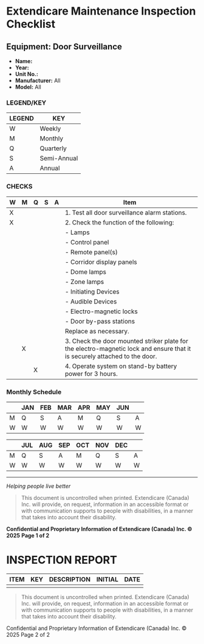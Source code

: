# Extendicare Maintenance Inspection Checklist

## Equipment: Door Surveillance

- **Name:**
- **Year:**
- **Unit No.:**
- **Manufacturer:** All
- **Model:** All

### LEGEND/KEY

| LEGEND | KEY       |
|--------|-----------|
| W      | Weekly    |
| M      | Monthly   |
| Q      | Quarterly |
| S      | Semi-Annual |
| A      | Annual    |

### CHECKS

| W | M | Q | S | A | Item                                                                 |
|---|---|---|---|---|----------------------------------------------------------------------|
| X |   |   |   |   | 1. Test all door surveillance alarm stations.                       |
| X |   |   |   |   | 2. Check the function of the following:                             |
|   |   |   |   |   |    - Lamps                                                          |
|   |   |   |   |   |    - Control panel                                                  |
|   |   |   |   |   |    - Remote panel(s)                                               |
|   |   |   |   |   |    - Corridor display panels                                        |
|   |   |   |   |   |    - Dome lamps                                                    |
|   |   |   |   |   |    - Zone lamps                                                    |
|   |   |   |   |   |    - Initiating Devices                                            |
|   |   |   |   |   |    - Audible Devices                                               |
|   |   |   |   |   |    - Electro-magnetic locks                                        |
|   |   |   |   |   |    - Door by-pass stations                                          |
|   |   |   |   |   |    Replace as necessary.                                          |
|   | X |   |   |   | 3. Check the door mounted striker plate for the electro-magnetic lock and ensure that it is securely attached to the door. |
|   |   | X |   |   | 4. Operate system on stand-by battery power for 3 hours.       |

### Monthly Schedule

|     | JAN | FEB | MAR | APR | MAY | JUN | |
|-----|-----|-----|-----|-----|-----|-----|---|
| M   | Q   | S   | A   | M   | Q   | S   | A   |
| W   | W   | W   | W   | W   | W   | W   | W   |

|     | JUL | AUG | SEP | OCT | NOV | DEC | |
|-----|-----|-----|-----|-----|-----|-----|---|
| M   | Q   | S   | A   | M   | Q   | S   | A   |
| W   | W   | W   | W   | W   | W   | W   | W   |

----

*Helping people live better*

> This document is uncontrolled when printed. Extendicare (Canada) Inc. will provide, on request, information in an accessible format or with communication supports to people with disabilities, in a manner that takes into account their disability.

**Confidential and Proprietary Information of Extendicare (Canada) Inc. © 2025**
**Page 1 of 2**

# INSPECTION REPORT

| ITEM | KEY | DESCRIPTION | INITIAL | DATE |
|------|-----|-------------|---------|------|
|      |     |             |         |      |

> This document is uncontrolled when printed. Extendicare (Canada) Inc. will provide, on request, information in an accessible format or with communication supports to people with disabilities, in a manner that takes into account their disability.

Confidential and Proprietary Information of Extendicare (Canada) Inc. © 2025
Page 2 of 2